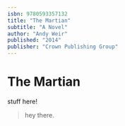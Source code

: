 ```yaml
---
isbn: 9780593357132
title: "The Martian"
subtitle: "A Novel"
author: "Andy Weir"
published: "2014"
publisher: "Crown Publishing Group"
---
```


# The Martian

stuff here!

> hey there.
